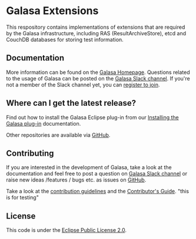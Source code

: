 # Galasa Extensions
This respository contains implementations of extensions that are required by the Galasa infrastructure, including RAS (ResultArchiveStore), etcd and CouchDB databases for storing test information. 

## Documentation

More information can be found on the [Galasa Homepage](https://galasa.dev). Questions related to the usage of Galasa can be posted on the <a href="https://galasa.slack.com" target="_blank"> Galasa Slack channel</a>. If you're not a member of the Slack channel yet, you can <a href="https://join.slack.com/t/galasa/shared_invite/zt-ele2ic8x-VepEO1o13t4Jtb3ZuM4RUA" target="_blank"> register to join</a>.

## Where can I get the latest release?

Find out how to install the Galasa Eclipse plug-in from our [Installing the Galasa plug-in](https://galasa.dev/docs/getting-started/installing) documentation.

Other repositories are available via [GitHub](https://github.com/galasa-dev). 

## Contributing

If you are interested in the development of Galasa, take a look at the documentation and feel free to post a question on [Galasa Slack channel](https://galasa.slack.com) or raise new ideas /features / bugs etc. as issues on [GitHub](https://github.com/galasa-dev/projectmanagement).

Take a look at the [contribution guidelines](https://github.com/galasa-dev/projectmanagement/blob/main/contributing.md) and the [Contributor's Guide](https://github.com/galasa-dev/galasa/blob/main/CONTRIBUTING.md).
"this is for testing"

## License

This code is under the [Eclipse Public License 2.0](https://github.com/galasa-dev/galasa/blob/main/LICENSE).